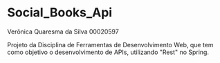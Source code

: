 # Social_Books_Api

Verônica Quaresma da Silva
00020597

Projeto da Disciplina de Ferramentas de Desenvolvimento Web, que tem como objetivo o desenvolvimento de APIs,
utilizando "Rest" no Spring.
